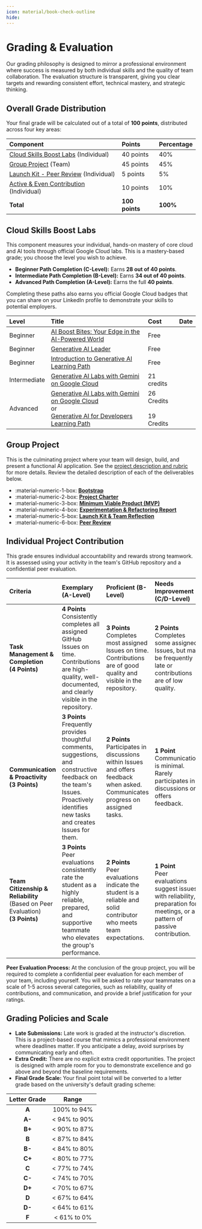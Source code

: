 ```yaml
---
icon: material/book-check-outline
hide:
---
```


# Grading & Evaluation

Our grading philosophy is designed to mirror a professional environment where success is measured by both individual skills and the quality of team collaboration. The evaluation structure is transparent, giving you clear targets and rewarding consistent effort, technical mastery, and strategic thinking.

## Overall Grade Distribution

Your final grade will be calculated out of a total of **100 points**, distributed across four key areas:

| Component | Points | Percentage |
| :--- | :--- | :--- |
| [Cloud Skills Boost Labs](#cloud-skills-boost-labs) (Individual) | 40 points | 40% |
| [Group Project](ai-project/index.md) (Team) | 45 points | 45% |
| [Launch Kit - Peer Review](ai-project/peer-review.md) (Individual) | 5 points | 5% |
| [Active & Even Contribution](#individual-project-contribution) (Individual) | 10 points | 10% |
| **Total** | **100 points** | **100%** |


## Cloud Skills Boost Labs

This component measures your individual, hands-on mastery of core cloud and AI tools through official Google Cloud labs. This is a mastery-based grade; you choose the level you wish to achieve.

  * **Beginner Path Completion (C-Level):** Earns **28 out of 40 points**.
  * **Intermediate Path Completion (B-Level):** Earns **34 out of 40 points**.
  * **Advanced Path Completion (A-Level):** Earns the full **40 points**.

Completing these paths also earns you official Google Cloud badges that you can share on your LinkedIn profile to demonstrate your skills to potential employers.

| Level | Title | Cost | Date |
| :---- | :---- | :---- |:---- |
| Beginner | [AI Boost Bites: Your Edge in the AI-Powered World](https://www.cloudskillsboost.google/paths/2480) | Free | |
| Beginner | [Generative AI Leader](https://www.cloudskillsboost.google/paths/1951) | Free | |
| Beginner | [Introduction to Generative AI Learning Path](https://www.cloudskillsboost.google/paths/118) | Free | |
| Intermediate| [Generative AI Labs with Gemini on Google Cloud](https://www.cloudskillsboost.google/paths/1872)  | 21 credits | |
| Advanced | [Generative AI Labs with Gemini on Google Cloud](https://www.cloudskillsboost.google/paths/1873) <br/> or <br/>[ Generative AI for Developers Learning Path](https://www.cloudskillsboost.google/paths/183)| 26 Credits <br/> <br/> 19 Credits| |


## Group Project

This is the culminating project where your team will design, build, and present a functional AI application. See the [project description and rubric](ai-project/index.md) for more details. Review the detailed description of each of the deliverables below.

<div class="grid cards" markdown>

- :material-numeric-1-box: [__Bootstrap__](ai-project/bootstrap.md) 
- :material-numeric-2-box: [__Project Charter__](ai-project/charter.md) 
- :material-numeric-3-box: [__Minimum Viable Product (MVP)__](ai-project/mvp.md) 
- :material-numeric-4-box: [__Experimentation & Refactoring Report__](ai-project/refactor.md) 
- :material-numeric-5-box: [__Launch Kit & Team Reflection__](ai-project/launch-kit.md) 
- :material-numeric-6-box: [__Peer Review__](ai-project/peer-review.md) 

</div>


## Individual Project Contribution 

This grade ensures individual accountability and rewards strong teamwork. It is assessed using your activity in the team's GitHub repository and a confidential peer evaluation.

| Criteria | Exemplary (A-Level) | Proficient (B-Level) | Needs Improvement (C/D-Level) | Unsatisfactory (F-Level) |
| :--- | :--- | :--- | :--- | :--- |
| **Task Management & Completion**<br/>**(4 Points)** | **4 Points**<br/>Consistently completes all assigned GitHub Issues on time. Contributions are high-quality, well-documented, and clearly visible in the repository. | **3 Points**<br/>Completes most assigned Issues on time. Contributions are of good quality and visible in the repository. | **2 Points**<br/>Completes some assigned Issues, but may be frequently late or contributions are of low quality. | **0-1 Point**<br/>Fails to complete most assigned Issues. There is little to no evidence of work in the repository. |
| **Communication & Proactivity**<br/>**(3 Points)** | **3 Points**<br/>Frequently provides thoughtful comments, suggestions, and constructive feedback on the team's Issues. Proactively identifies new tasks and creates Issues for them. | **2 Points**<br/>Participates in discussions within Issues and offers feedback when asked. Communicates progress on assigned tasks. | **1 Point**<br/>Communication is minimal. Rarely participates in discussions or offers feedback. | **0 Points**<br/>No meaningful communication or proactive contributions are evident in the repository. |
| **Team Citizenship & Reliability**<br/>(Based on Peer Evaluation)<br/>**(3 Points)** | **3 Points**<br/>Peer evaluations consistently rate the student as a highly reliable, prepared, and supportive teammate who elevates the group's performance. | **2 Points**<br/>Peer evaluations indicate the student is a reliable and solid contributor who meets team expectations. | **1 Point**<br/>Peer evaluations suggest issues with reliability, preparation for meetings, or a pattern of passive contribution. | **0 Points**<br/>Peer evaluations consistently indicate a lack of participation, reliability, or respect for the team. |

**Peer Evaluation Process:** At the conclusion of the group project, you will be required to complete a confidential peer evaluation for each member of your team, including yourself. You will be asked to rate your teammates on a scale of 1-5 across several categories, such as reliability, quality of contributions, and communication, and provide a brief justification for your ratings.


## Grading Policies and Scale

  * **Late Submissions:** Late work is graded at the instructor's discretion. This is a project-based course that mimics a professional environment where deadlines matter. If you anticipate a delay, avoid surprises by communicating early and often.
  * **Extra Credit:** There are no explicit extra credit opportunities. The project is designed with ample room for you to demonstrate excellence and go above and beyond the baseline requirements.
  * **Final Grade Scale:** Your final point total will be converted to a letter grade based on the university's default grading scheme:

| Letter Grade | Range |
| :---: | :---: |
| **A** | 100% to 94% |
| **A-** | < 94% to 90% |
| **B+** | < 90% to 87% |
| **B** | < 87% to 84% |
| **B-** | < 84% to 80% |
| **C+** | < 80% to 77% |
| **C** | < 77% to 74% |
| **C-** | < 74% to 70% |
| **D+** | < 70% to 67% |
| **D** | < 67% to 64% |
| **D-** | < 64% to 61% |
| **F** | < 61% to 0% |